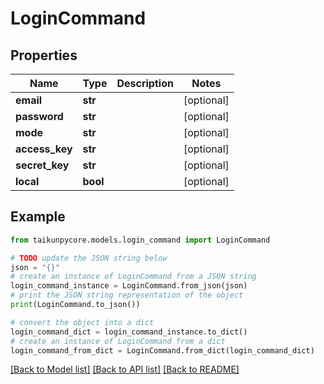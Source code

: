 # LoginCommand


## Properties

Name | Type | Description | Notes
------------ | ------------- | ------------- | -------------
**email** | **str** |  | [optional] 
**password** | **str** |  | [optional] 
**mode** | **str** |  | [optional] 
**access_key** | **str** |  | [optional] 
**secret_key** | **str** |  | [optional] 
**local** | **bool** |  | [optional] 

## Example

```python
from taikunpycore.models.login_command import LoginCommand

# TODO update the JSON string below
json = "{}"
# create an instance of LoginCommand from a JSON string
login_command_instance = LoginCommand.from_json(json)
# print the JSON string representation of the object
print(LoginCommand.to_json())

# convert the object into a dict
login_command_dict = login_command_instance.to_dict()
# create an instance of LoginCommand from a dict
login_command_from_dict = LoginCommand.from_dict(login_command_dict)
```
[[Back to Model list]](../README.md#documentation-for-models) [[Back to API list]](../README.md#documentation-for-api-endpoints) [[Back to README]](../README.md)


